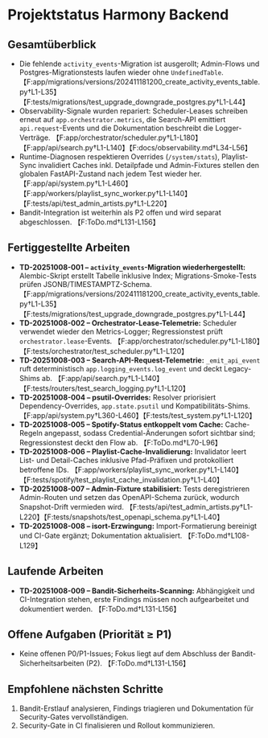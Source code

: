 # Projektstatus Harmony Backend

## Gesamtüberblick
- Die fehlende `activity_events`-Migration ist ausgerollt; Admin-Flows und Postgres-Migrationstests laufen wieder ohne `UndefinedTable`. 【F:app/migrations/versions/202411181200_create_activity_events_table.py†L1-L35】【F:tests/migrations/test_upgrade_downgrade_postgres.py†L1-L44】
- Observability-Signale wurden repariert: Scheduler-Leases schreiben erneut auf `app.orchestrator.metrics`, die Search-API emittiert `api.request`-Events und die Dokumentation beschreibt die Logger-Verträge. 【F:app/orchestrator/scheduler.py†L1-L180】【F:app/api/search.py†L1-L140】【F:docs/observability.md†L34-L56】
- Runtime-Diagnosen respektieren Overrides (`/system/stats`), Playlist-Sync invalidiert Caches inkl. Detailpfade und Admin-Fixtures stellen den globalen FastAPI-Zustand nach jedem Test wieder her. 【F:app/api/system.py†L1-L460】【F:app/workers/playlist_sync_worker.py†L1-L140】【F:tests/api/test_admin_artists.py†L1-L220】
- Bandit-Integration ist weiterhin als P2 offen und wird separat abgeschlossen. 【F:ToDo.md†L131-L156】

## Fertiggestellte Arbeiten
- **TD-20251008-001 – `activity_events`-Migration wiederhergestellt:** Alembic-Skript erstellt Tabelle inklusive Index; Migrations-Smoke-Tests prüfen JSONB/TIMESTAMPTZ-Schema. 【F:app/migrations/versions/202411181200_create_activity_events_table.py†L1-L35】【F:tests/migrations/test_upgrade_downgrade_postgres.py†L1-L44】
- **TD-20251008-002 – Orchestrator-Lease-Telemetrie:** Scheduler verwendet wieder den Metrics-Logger; Regressionstest prüft `orchestrator.lease`-Events. 【F:app/orchestrator/scheduler.py†L1-L180】【F:tests/orchestrator/test_scheduler.py†L1-L120】
- **TD-20251008-003 – Search-API-Request-Telemetrie:** `_emit_api_event` ruft deterministisch `app.logging_events.log_event` und deckt Legacy-Shims ab. 【F:app/api/search.py†L1-L140】【F:tests/routers/test_search_logging.py†L1-L120】
- **TD-20251008-004 – psutil-Overrides:** Resolver priorisiert Dependency-Overrides, `app.state.psutil` und Kompatibilitäts-Shims. 【F:app/api/system.py†L360-L460】【F:tests/test_system.py†L1-L120】
- **TD-20251008-005 – Spotify-Status entkoppelt vom Cache:** Cache-Regeln angepasst, sodass Credential-Änderungen sofort sichtbar sind; Regressionstest deckt den Flow ab. 【F:ToDo.md†L70-L96】
- **TD-20251008-006 – Playlist-Cache-Invalidierung:** Invalidator leert List- und Detail-Caches inklusive Pfad-Präfixen und protokolliert betroffene IDs. 【F:app/workers/playlist_sync_worker.py†L1-L140】【F:tests/spotify/test_playlist_cache_invalidation.py†L1-L40】
- **TD-20251008-007 – Admin-Fixture stabilisiert:** Tests deregistrieren Admin-Routen und setzen das OpenAPI-Schema zurück, wodurch Snapshot-Drift vermieden wird. 【F:tests/api/test_admin_artists.py†L1-L220】【F:tests/snapshots/test_openapi_schema.py†L1-L40】
- **TD-20251008-008 – isort-Erzwingung:** Import-Formatierung bereinigt und CI-Gate ergänzt; Dokumentation aktualisiert. 【F:ToDo.md†L108-L129】

## Laufende Arbeiten
- **TD-20251008-009 – Bandit-Sicherheits-Scanning:** Abhängigkeit und CI-Integration stehen, erste Findings müssen noch aufgearbeitet und dokumentiert werden. 【F:ToDo.md†L131-L156】

## Offene Aufgaben (Priorität ≥ P1)
- Keine offenen P0/P1-Issues; Fokus liegt auf dem Abschluss der Bandit-Sicherheitsarbeiten (P2). 【F:ToDo.md†L131-L156】

## Empfohlene nächsten Schritte
1. Bandit-Erstlauf analysieren, Findings triagieren und Dokumentation für Security-Gates vervollständigen.
2. Security-Gate in CI finalisieren und Rollout kommunizieren.

